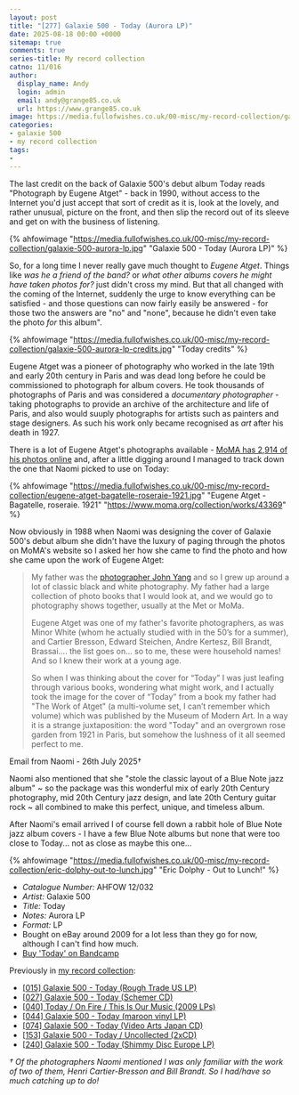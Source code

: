 ```yaml
---
layout: post
title: "[277] Galaxie 500 - Today (Aurora LP)"
date: 2025-08-18 00:00 +0000
sitemap: true
comments: true
series-title: My record collection
catno: 11/016
author:
  display_name: Andy
  login: admin
  email: andy@grange85.co.uk
  url: https://www.grange85.co.uk
image: https://media.fullofwishes.co.uk/00-misc/my-record-collection/galaxie-500-aurora-lp.jpg
categories:
- galaxie 500
- my record collection
tags:
-
---
```

The last credit on the back of Galaxie 500's debut album Today reads "Photograph by Eugene Atget" - back in 1990, without access to the Internet you'd just accept that sort of credit as it is, look at the lovely, and rather unusual, picture on the front, and then slip the record out of its sleeve and get on with the business of listening.

{% ahfowimage "https://media.fullofwishes.co.uk/00-misc/my-record-collection/galaxie-500-aurora-lp.jpg" "Galaxie 500 - Today (Aurora LP)" %}

So, for a long time I never really gave much thought to _Eugene Atget_. Things like _was he a friend of the band?_ or _what other albums covers he might have taken photos for?_ just didn't cross my mind. But that all changed with the coming of the Internet, suddenly the urge to know everything can be satisfied - and those questions can now fairly easily be answered - for those two the answers are "no" and "none", because he didn't even take the photo _for_ this album".

{% ahfowimage "https://media.fullofwishes.co.uk/00-misc/my-record-collection/galaxie-500-aurora-lp-credits.jpg" "Today credits" %}

Eugene Atget was a pioneer of photography who worked in the late 19th and early 20th century in Paris and was dead long before he could be commissioned to photograph for album covers. He took thousands of photographs of Paris and was considered a _documentary photographer_ - taking photographs to provide an archive of the architecture and life of Paris, and also would suuply photographs for artists such as painters and stage designers. As such his work only became recognised as _art_ after his death in 1927.

There is a lot of Eugene Atget's photographs available - [MoMA has 2,914 of his photos online](https://www.moma.org/artists/229-eugene-atget) and, after a little digging around I managed to track down the one that Naomi picked to use on Today:

{% ahfowimage "https://media.fullofwishes.co.uk/00-misc/my-record-collection/eugene-atget-bagatelle-roseraie-1921.jpg" "Eugene Atget - Bagatelle, roseraie. 1921" "https://www.moma.org/collection/works/43369" %}

Now obviously in 1988 when Naomi was designing the cover of Galaxie 500's debut album she didn't have the luxury of paging through the photos on MoMA's website so I asked her how she came to find the photo and how she came upon the work of Eugene Atget:

<blockquote>
<p>My father was the <a href="https://www.johnyangphoto.com/">photographer John Yang</a> and so I grew up around a lot of classic black and white photography. My father had a large collection of photo books that I would look at, and we would go to photography shows together, usually at the Met or MoMa. </p>
<p>Eugene Atget was one of my father's favorite photographers, as was Minor White (whom he actually studied with in the 50’s for a summer), and Cartier Bresson, Edward Steichen, Andre Kertesz, Bill Brandt, Brassai…. the list goes on… so to me, these were household names! And so I knew their work at a young age.</p>
<p>So when I was thinking about the cover for “Today” I was just leafing through various books, wondering what might work, and I actually took the image for the cover of “Today” from a book my father had "The Work of Atget" (a multi-volume set, I can’t remember which volume) which was published by the Museum of Modern Art. In a way it is a strange juxtaposition: the word "Today" and an overgrown rose garden from 1921 in Paris, but somehow the lushness of it all seemed perfect to me.</p>
</blockquote>
<p class="caption">Email from Naomi - 26th July 2025&dagger;</p>

Naomi also mentioned that she "stole the classic layout of a Blue Note jazz album" ~ so the package was this wonderful mix of early 20th Century photography, mid 20th Century jazz design, and late 20th Century guitar rock ~ all combined to make this perfect, unique, and timeless album.

After Naomi's email arrived I of course fell down a rabbit hole of Blue Note jazz album covers - I have a few Blue Note albums but none that were too close to Today... not as close as maybe this one...

{% ahfowimage "https://media.fullofwishes.co.uk/00-misc/my-record-collection/eric-dolphy-out-to-lunch.jpg" "Eric Dolphy - Out to Lunch!" %}

 - *Catalogue Number:* AHFOW 12/032
 - *Artist:* Galaxie 500
 - *Title:* Today
 - *Notes:* Aurora LP
 - *Format:* LP
 - Bought on eBay around 2009 for a lot less than they go for now, although I can't find how much.
 - [Buy 'Today' on Bandcamp](https://galaxie500.bandcamp.com/album/today)

Previously in [my record collection](/category/my-record-collection):
 - [\[015\] Galaxie 500 - Today (Rough Trade US LP)](/2023/03/09/my-record-collection-015-galaxie-500-today-rough-trade-us-lp/)
 - [\[027\] Galaxie 500 - Today (Schemer CD)](/2023/04/20/my-record-collection-027-galaxie-500-today-schemer-cd/)
 - [\[040\] Today / On Fire / This Is Our Music (2009 LPs)](/2023/06/05/my-record-collection-040-today-on-fire-this-is-our-music/)
 - [\[044\] Galaxie 500 - Today (maroon vinyl LP)](/2023/06/19/my-record-collection-044-galaxie-500-today/)
 - [\[074\] Galaxie 500 - Today (Video Arts Japan CD)](/2023/09/21/my-record-collection-071-galaxie-500-today-video-arts-japan-cd/)
 - [\[153\] Galaxie 500 - Today / Uncollected (2xCD)](/2024/06/20/my-record-collection-146-galaxie-500-today-uncollected-2xcd/)
 - [\[240\] Galaxie 500 - Today (Shimmy Disc Europe LP)](/2025/04/10/my-record-collection-galaxie-500-today-shimmy-disc-europe-lp/)

_&dagger; Of the photographers Naomi mentioned I was only familiar with the work of two of them, Henri Cartier-Bresson and Bill Brandt. So I had/have so much catching up to do!_
